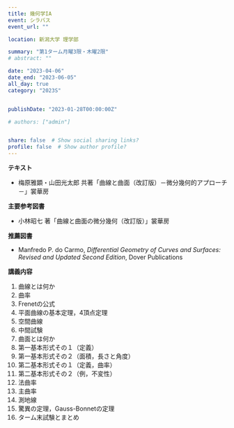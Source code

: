 ```yaml
---
title: 幾何学IA
event: シラバス
event_url: ""

location: 新潟大学 理学部

summary: "第1ターム月曜3限・木曜2限"
# abstract: ""

date: "2023-04-06"
date_end: "2023-06-05"
all_day: true
category: "2023S"


publishDate: "2023-01-28T00:00:00Z"

# authors: ["admin"]


share: false  # Show social sharing links?
profile: false  # Show author profile?
---
```

**テキスト**
- 梅原雅顕・山田光太郎 共著「曲線と曲面（改訂版）－微分幾何的アプローチ－」裳華房

**主要参考図書**
- 小林昭七 著「曲線と曲面の微分幾何（改訂版）」裳華房

**推薦図書**
- Manfredo P. do Carmo, *Differential Geometry of Curves and Surfaces: Revised and Updated Second Edition*, Dover Publications

**講義内容**
1. 曲線とは何か
2. 曲率
3. Frenetの公式
4. 平面曲線の基本定理，4頂点定理
5. 空間曲線
6. 中間試験
7. 曲面とは何か
8. 第一基本形式その１（定義）
9. 第一基本形式その２（面積，長さと角度）
10. 第二基本形式その１（定義，曲率）
11. 第二基本形式その２（例，不変性）
12. 法曲率
13. 主曲率
14. 測地線
15. 驚異の定理，Gauss-Bonnetの定理
16. ターム末試験とまとめ
